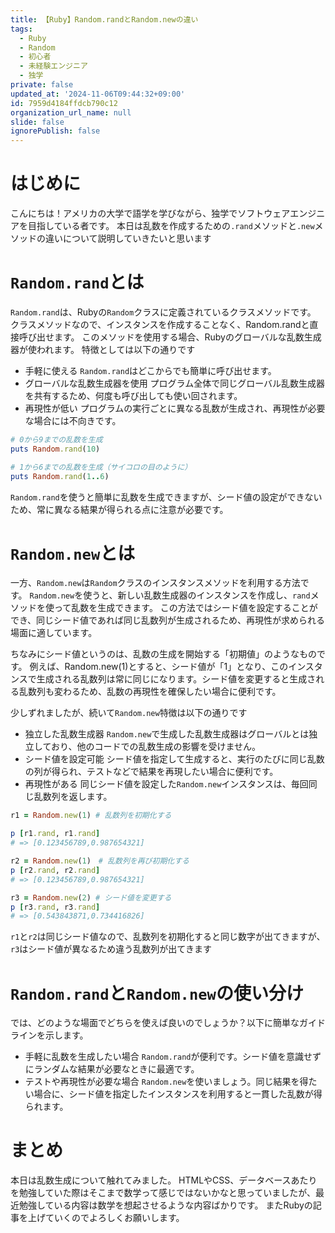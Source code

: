 ```yaml
---
title: 【Ruby】Random.randとRandom.newの違い
tags:
  - Ruby
  - Random
  - 初心者
  - 未経験エンジニア
  - 独学
private: false
updated_at: '2024-11-06T09:44:32+09:00'
id: 7959d4184ffdcb790c12
organization_url_name: null
slide: false
ignorePublish: false
---
```

# はじめに
こんにちは！アメリカの大学で語学を学びながら、独学でソフトウェアエンジニアを目指している者です。
本日は乱数を作成するための`.rand`メソッドと`.new`メソッドの違いについて説明していきたいと思います

# `Random.rand`とは
`Random.rand`は、Rubyの`Random`クラスに定義されているクラスメソッドです。
クラスメソッドなので、インスタンスを作成することなく、Random.randと直接呼び出せます。
このメソッドを使用する場合、Rubyのグローバルな乱数生成器が使われます。
特徴としては以下の通りです
* 手軽に使える
`Random.rand`はどこからでも簡単に呼び出せます。
* グローバルな乱数生成器を使用
プログラム全体で同じグローバル乱数生成器を共有するため、何度も呼び出しても使い回されます。
* 再現性が低い
プログラムの実行ごとに異なる乱数が生成され、再現性が必要な場合には不向きです。

```ruby
# 0から9までの乱数を生成
puts Random.rand(10)

# 1から6までの乱数を生成（サイコロの目のように）
puts Random.rand(1..6)
```
`Random.rand`を使うと簡単に乱数を生成できますが、シード値の設定ができないため、常に異なる結果が得られる点に注意が必要です。

# `Random.new`とは
一方、`Random.new`は`Random`クラスのインスタンスメソッドを利用する方法です。
`Random.new`を使うと、新しい乱数生成器のインスタンスを作成し、`rand`メソッドを使って乱数を生成できます。
この方法ではシード値を設定することができ、同じシード値であれば同じ乱数列が生成されるため、再現性が求められる場面に適しています。

ちなみにシード値というのは、乱数の生成を開始する「初期値」のようなものです。
例えば、Random.new(1)とすると、シード値が「1」となり、このインスタンスで生成される乱数列は常に同じになります。シード値を変更すると生成される乱数列も変わるため、乱数の再現性を確保したい場合に便利です。

少しずれましたが、続いて`Random.new`特徴は以下の通りです

* 独立した乱数生成器
`Random.new`で生成した乱数生成器はグローバルとは独立しており、他のコードでの乱数生成の影響を受けません。
* シード値を設定可能
シード値を指定して生成すると、実行のたびに同じ乱数の列が得られ、テストなどで結果を再現したい場合に便利です。
* 再現性がある
同じシード値を設定した`Random.new`インスタンスは、毎回同じ乱数列を返します。
```ruby
r1 = Random.new(1) # 乱数列を初期化する

p [r1.rand, r1.rand]
# => [0.123456789,0.987654321]

r2 = Random.new(1)　# 乱数列を再び初期化する
p [r2.rand, r2.rand]
# => [0.123456789,0.987654321]

r3 = Random.new(2) # シード値を変更する
p [r3.rand, r3.rand]
# => [0.543843871,0.734416826] 
```
`r1`と`r2`は同じシード値なので、乱数列を初期化すると同じ数字が出てきますが、`r3`はシード値が異なるため違う乱数列が出てきます

# `Random.rand`と`Random.new`の使い分け
では、どのような場面でどちらを使えば良いのでしょうか？以下に簡単なガイドラインを示します。

* 手軽に乱数を生成したい場合
`Random.rand`が便利です。シード値を意識せずにランダムな結果が必要なときに最適です。
* テストや再現性が必要な場合
`Random.new`を使いましょう。同じ結果を得たい場合に、シード値を指定したインスタンスを利用すると一貫した乱数が得られます。

# まとめ
本日は乱数生成について触れてみました。
HTMLやCSS、データベースあたりを勉強していた際はそこまで数学って感じではないかなと思っていましたが、最近勉強している内容は数学を想起させるような内容ばかりです。
またRubyの記事を上げていくのでよろしくお願いします。
